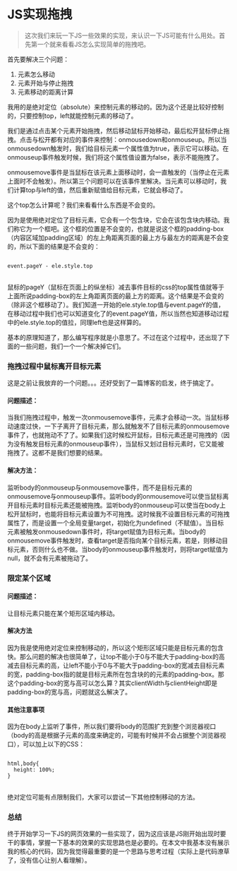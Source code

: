 # JS实现拖拽

> 这次我们来玩一下JS一些效果的实现，来认识一下JS可能有什么用处。首先第一个就来看看JS怎么实现简单的拖拽吧。

首先要解决三个问题：

1. 元素怎么移动
2. 元素开始与停止拖拽
3. 元素移动的距离计算

我用的是绝对定位（absolute）来控制元素的移动的。因为这个还是比较好控制的，只要控制top，left就能控制元素的移动了。

我们是通过点击某个元素开始拖拽，然后移动鼠标开始移动，最后松开鼠标停止拖拽。点击与松开都有对应的事件来控制：onmousedown和onmouseup。所以当onmousedown触发时，我们给目标元素一个属性值为true，表示它可以移动。在onmouseup事件触发时候，我们将这个属性值设置为false，表示不能拖拽了。

onmousemove事件是当鼠标在该元素上面移动时，会一直触发的（当停止在元素上面时不会触发）。所以第三个问题可以在该事件里解决。当元素可以移动时，我们计算top与left的值，然后重新赋值给目标元素，它就会移动了。

这个top怎么计算呢？我们来看看什么东西是不会变的。

因为是使用绝对定位了目标元素，它会有一个包含块，它会在该包含块内移动。我们称它为一个框吧。这个框的位置是不会变的，也就是说这个框的padding-box（内容区域加padding区域）的左上角距离页面的最上方与最左方的距离是不会变的，所以下面的结果是不会变的：

<pre>
<code>
event.pageY - ele.style.top
</code>
</pre>

鼠标的pageY（鼠标在页面上的纵坐标）减去事件目标的css的top属性值就等于上面所说padding-box的左上角距离页面的最上方的距离。这个结果是不会变的（除非这个框移动了）。我们知道一开始的ele.style.top值与event.pageY的值，在移动过程中我们也可以知道变化了的event.pageY值，所以当然也知道移动过程中的ele.style.top的值拉，同理left也是这样算的。

基本的原理知道了，那么编写程序就是小意思了。不过在这个过程中，还出现了下面的一些问题，我们一个一个解决掉它们。

### 拖拽过程中鼠标离开目标元素

这是之前让我放弃的一个问题。。。还好受到了一篇博客的启发，终于搞定了。

#### 问题描述：

当我们拖拽过程中，触发一次onmousemove事件，元素才会移动一次。当鼠标移动速度过快，一下子离开了目标元素，那么就触发不了目标元素的onmousemove事件了，也就拖动不了了。如果我们这时候松开鼠标，目标元素还是可拖拽的（因为没有触发目标元素的onmouseup事件），当鼠标又划过目标元素时，它又能被拖拽了。这都不是我们想要的结果。

#### 解决方法：

监听body的onmouseup与onmousemove事件，而不是目标元素的onmousemove与onmouseup事件。监听body的onmousemove可以使当鼠标离开目标元素时目标元素还能被拖拽。监听body的onmouseup可以使当在body上松开鼠标时，也能将目标元素设置为不可拖拽。这时候我不设置目标元素的可拖拽属性了，而是设置一个全局变量target，初始化为undefined（不赋值）。当目标元素被触发onmousedown事件时，将target赋值为目标元素。当body的onmousemove事件触发时，查看target是否指向某个目标元素，若是，则移动目标元素，否则什么也不做。当body的onmouseup事件触发时，则将target赋值为null，就不会有元素被拖动了。

### 限定某个区域

#### 问题描述：

让目标元素只能在某个矩形区域内移动。

#### 解决方法

因为我是使用绝对定位来控制移动的，所以这个矩形区域只能是目标元素的包含快。那么问题的解决也很简单了，让top不能小于0与不能大于padding-box的高减去目标元素的高，让left不能小于0与不能大于padding-box的宽减去目标元素的宽，padding-box指的就是目标元素所在包含块的的元素的padding-box。那这个padding-box的宽与高可以怎么算？其实clientWidth与clientHeight即是padding-box的宽与高，问题就这么解决了。

#### 其他注意事项

因为在body上监听了事件，所以我们要将body的范围扩充到整个浏览器视口（body的高是根据子元素的高度来确定的，可能有时候并不会占据整个浏览器视口），可以加上以下的CSS：

<pre>
<code>
html,body{
  height: 100%;
}
</code>
</pre>

绝对定位可能有点限制我们，大家可以尝试一下其他控制移动的方法。

### 总结

终于开始学习一下JS的网页效果的一些实现了，因为这应该是JS刚开始出现时要干的事情，掌握一下基本的效果的实现思路也是必要的。在本文中我基本没有展示我的核心的代码，因为我觉得最重要的是一个思路与思考过程（实际上是代码潦草了，没有信心让别人看理解）。
